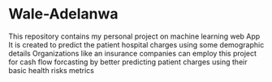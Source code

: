 # Wale-Adelanwa
This repository contains my personal project on machine learning web App
It is created to predict the patient hospital charges using some demographic details
Organizations like an insurance companies can employ this project for cash flow forcasting by better predicting patient charges using their basic health risks metrics

